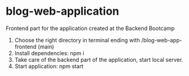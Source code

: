 # blog-web-application

Frontend part for the application created at the Backend Bootcamp

1. Choose the right directory in terminal ending with /blog-web-app-frontend (main)
2. Install dependencies: npm i
3. Take care of the backend part of the application, start local server.
4. Start application: npm start
